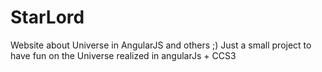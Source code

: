 # StarLord
Website about Universe in AngularJS and others ;)
Just a small project to have fun on the Universe realized in angularJs + CCS3
